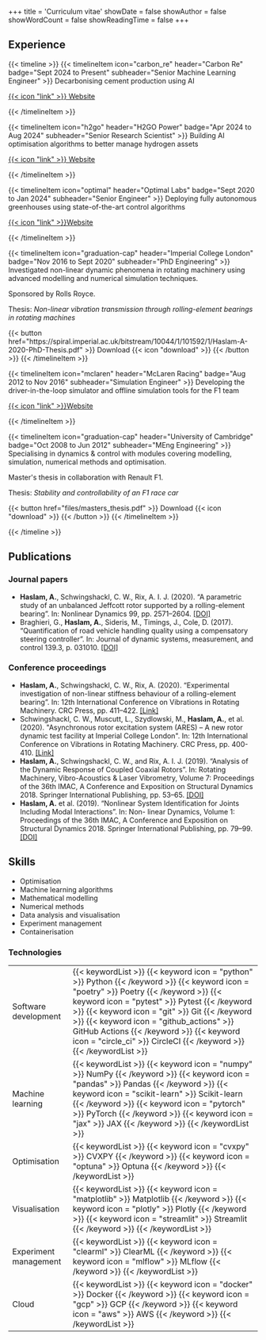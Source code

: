 +++
title = 'Curriculum vitae'
showDate = false
showAuthor = false
showWordCount = false
showReadingTime = false
+++

## Experience

{{< timeline >}}
{{< timelineItem icon="carbon_re" header="Carbon Re" badge="Sept 2024 to Present" subheader="Senior Machine Learning Engineer" >}}
Decarbonising cement production using AI

<p><a href="https://www.carbonre.com/">{{< icon "link" >}} Website</a></p>
{{< /timelineItem >}}

{{< timelineItem icon="h2go" header="H2GO Power" badge="Apr 2024 to Aug 2024" subheader="Senior Research Scientist" >}}
Building AI optimisation algorithms to better manage hydrogen assets

<p><a href="https://www.h2gopower.com/">{{< icon "link" >}} Website</a></p>
{{< /timelineItem >}}

{{< timelineItem icon="optimal" header="Optimal Labs" badge="Sept 2020 to Jan 2024" subheader="Senior Engineer" >}}
Deploying fully autonomous greenhouses using state-of-the-art control algorithms

<p><a href="https://www.optimal.ag/">{{< icon "link" >}}Website</a></p>
{{< /timelineItem >}}

{{< timelineItem icon="graduation-cap" header="Imperial College London" badge="Nov 2016 to Sept 2020" subheader="PhD Engineering" >}}
Investigated non-linear dynamic phenomena in rotating machinery using advanced modelling
and numerical simulation techniques.

<p>Sponsored by Rolls Royce.</p>

<p>Thesis: <em>Non-linear vibration transmission through rolling-element bearings in rotating machines</em></p>
{{< button href="https://spiral.imperial.ac.uk/bitstream/10044/1/101592/1/Haslam-A-2020-PhD-Thesis.pdf" >}}
Download {{< icon "download" >}}
{{< /button >}}
{{< /timelineItem >}}

{{< timelineItem icon="mclaren" header="McLaren Racing" badge="Aug 2012 to Nov 2016" subheader="Simulation Engineer" >}}
Developing the driver-in-the-loop simulator and offline simulation tools for the F1 team

<p><a href="https://www.mclaren.com/racing/">{{< icon "link" >}}Website</a></p>
{{< /timelineItem >}}

{{< timelineItem icon="graduation-cap" header="University of Cambridge" badge="Oct 2008 to Jun 2012" subheader="MEng Engineering" >}}
Specialising in dynamics & control with modules covering modelling, simulation, numerical methods and optimisation.

<p> Master's thesis in collaboration with Renault F1. </p>

<p>Thesis: <em>Stability and controllability of an F1 race car</em></p>
{{< button href="files/masters_thesis.pdf" >}}
Download {{< icon "download" >}}
{{< /button >}}
{{< /timelineItem >}}

{{< /timeline >}}

## Publications

### Journal papers

- **Haslam, A.**, Schwingshackl, C. W., Rix, A. I. J. (2020). “A parametric study of an unbalanced
  Jeffcott rotor supported by a rolling-element bearing”. In: Nonlinear Dynamics 99, pp. 2571–2604. [[DOI]](https://doi.org/10.1007/s11071-020-05470-4)
- Braghieri, G., **Haslam, A.**, Sideris, M., Timings, J., Cole, D. (2017). “Quantification of road vehicle handling quality using a compensatory steering controller”. In: Journal of dynamic systems, measurement, and control 139.3, p. 031010. [[DOI]](https://doi.org/10.1115/1.4035009)

### Conference proceedings

- **Haslam, A.**, Schwingshackl, C. W., Rix, A. (2020). “Experimental investigation of non-linear stiffness behaviour of a rolling-element bearing”. In: 12th International Conference on Vibrations in Rotating Machinery. CRC Press, pp. 411–422. [[Link]](https://www.taylorfrancis.com/chapters/oa-edit/10.1201/9781003132639-33/experimental-investigation-non-linear-stiffness-behaviour-rolling-element-bearing-haslam-schwingshackl-muscutt-rix-price)
- Schwingshackl, C. W., Muscutt, L., Szydlowski, M., **Haslam, A.**, et al. (2020). "Asynchronous rotor excitation system (ARES) – A new rotor dynamic test facility at Imperial College London". In: 12th International Conference on Vibrations in Rotating Machinery. CRC Press, pp. 400-410. [[Link]](https://www.taylorfrancis.com/chapters/oa-edit/10.1201/9781003132639-32/asynchronous-rotor-excitation-system-ares-new-rotor-dynamic-test-facility-imperial-college-london-schwingshackl%C2%B9-muscutt%C2%B9-szydlowski%C2%B9-haslam%C2%B9-tuzzi%C2%B9-ruffini%C2%B2-price%C2%B3-rix%C2%B3-green%C2%B3)
- **Haslam, A.**, Schwingshackl, C. W., and Rix, A. I. J. (2019). “Analysis of the Dynamic Response of Coupled Coaxial Rotors”. In: Rotating Machinery, Vibro-Acoustics & Laser Vibrometry, Volume 7: Proceedings of the 36th IMAC, A Conference and Exposition on Structural Dynamics 2018. Springer International Publishing, pp. 53–65. [[DOI]](https://doi.org/10.1007/978-3-319-74693-7_6)
- **Haslam, A.** et al. (2019). “Nonlinear System Identification for Joints Including Modal Interactions”. In: Non- linear Dynamics, Volume 1: Proceedings of the 36th IMAC, A Conference and Exposition on Structural Dynamics 2018. Springer International Publishing, pp. 79–99. [[DOI]](https://doi.org/10.1007/978-3-319-74280-9_7)

## Skills

- Optimisation
- Machine learning algorithms
- Mathematical modelling
- Numerical methods
- Data analysis and visualisation
- Experiment management
- Containerisation

### Technologies

|                       |                                                                                                                                                                                                                                                                                                                                                                                                               |
| --------------------- | ------------------------------------------------------------------------------------------------------------------------------------------------------------------------------------------------------------------------------------------------------------------------------------------------------------------------------------------------------------------------------------------------------------- |
| Software development  | {{< keywordList >}} {{< keyword icon =  "python" >}} Python {{< /keyword >}} {{< keyword icon =  "poetry" >}} Poetry {{< /keyword >}} {{< keyword icon =  "pytest" >}} Pytest {{< /keyword >}} {{< keyword icon =  "git" >}} Git {{< /keyword >}} {{< keyword icon =  "github_actions" >}} GitHub Actions {{< /keyword >}} {{< keyword icon =  "circle_ci" >}} CircleCI {{< /keyword >}} {{< /keywordList >}} |
| Machine learning      | {{< keywordList >}} {{< keyword icon =  "numpy" >}} NumPy {{< /keyword >}} {{< keyword icon =  "pandas" >}} Pandas {{< /keyword >}} {{< keyword icon =  "scikit-learn" >}} Scikit-learn {{< /keyword >}} {{< keyword icon =  "pytorch" >}} PyTorch {{< /keyword >}} {{< keyword icon =  "jax" >}} JAX {{< /keyword >}} {{< /keywordList >}}                                                                   |
| Optimisation          | {{< keywordList >}} {{< keyword icon =  "cvxpy" >}} CVXPY {{< /keyword >}} {{< keyword icon =  "optuna" >}} Optuna {{< /keyword >}} {{< /keywordList >}}                                                                                                                                                                                                                                                      |
| Visualisation         | {{< keywordList >}} {{< keyword icon =  "matplotlib" >}} Matplotlib {{< /keyword >}} {{< keyword icon =  "plotly" >}} Plotly {{< /keyword >}} {{< keyword icon =  "streamlit" >}} Streamlit {{< /keyword >}} {{< /keywordList >}}                                                                                                                                                                             |
| Experiment management | {{< keywordList >}} {{< keyword icon =  "clearml" >}} ClearML {{< /keyword >}} {{< keyword icon =  "mlflow" >}} MLflow {{< /keyword >}} {{< /keywordList >}}                                                                                                                                                                                                                                                  |
| Cloud                 | {{< keywordList >}} {{< keyword icon =  "docker" >}} Docker {{< /keyword >}} {{< keyword icon =  "gcp" >}} GCP {{< /keyword >}} {{< keyword icon =  "aws" >}} AWS {{< /keyword >}} {{< /keywordList >}}                                                                                                                                                                                                       |
